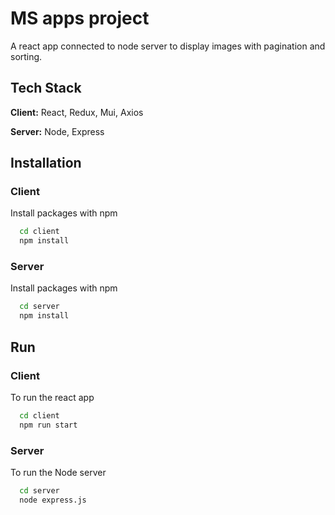 
# MS apps project

A react app connected to node server to display images with pagination and sorting. 

## Tech Stack

**Client:** React, Redux, Mui, Axios

**Server:** Node, Express


## Installation


### Client
Install packages with npm

```bash
  cd client
  npm install 
```
    

### Server
Install packages with npm

```bash
  cd server
  npm install 
```
## Run


### Client 
To run the react app

```bash
  cd client
  npm run start
```


### Server 
To run the Node server

```bash
  cd server
  node express.js
```
